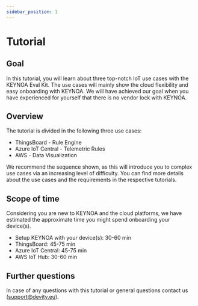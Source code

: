 ```yaml
---
sidebar_position: 1
---
```


# Tutorial

## Goal

In this tutorial, you will learn about three top-notch IoT use cases with the KEYNOA Eval Kit. The use cases will mainly show the cloud flexibility and easy onboarding with KEYNOA. 
We will have achieved our goal when you have experienced for yourself that there is no vendor lock with KEYNOA.   

## Overview

The tutorial is divided in the following three use cases:

- ThingsBoard - Rule Engine
- Azure IoT Central - Telemetric Rules
- AWS - Data Visualization

We recommend the sequence shown, as this will introduce you to complex use cases via an increasing level of difficulty. You can find more details about the use cases and the requirements in the respective tutorials.


## Scope of time

Considering you are new to KEYNOA and the cloud platforms, we have estimated the approximate time you might spend onboarding your device(s).

- Setup KEYNOA with your device(s): 30-60 min
- ThingsBoard: 45-75 min
- Azure IoT Central: 45-75 min
- AWS IoT Hub: 30-60 min

## Further questions

In case of any questions with this tutorial or general questions contact us (support@devity.eu).
